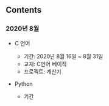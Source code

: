 ## Contents 
### 2020년 8월
- C 언어 
    + 기간: 2020년 8월 16일 ~ 8월 31일 
    + 교재: C언어 베이직
    + 프로젝트: 계산기 
    
- Python
    + 기간
